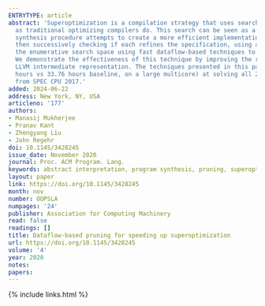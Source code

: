 ```yaml
---
ENTRYTYPE: article
abstract: 'Superoptimization is a compilation strategy that uses search to improve code quality, rather than relying on a canned sequence of transformations,
  as traditional optimizing compilers do. This search can be seen as a program synthesis problem: from unoptimized code serving as a specification, the
  synthesis procedure attempts to create a more efficient implementation. An important family of synthesis algorithms works by enumerating candidates and
  then successively checking if each refines the specification, using an SMT solver. The contribution of this paper is a pruning technique which reduces
  the enumerative search space using fast dataflow-based techniques to discard synthesis candidates that contain symbolic constants and uninstantiated instructions.
  We demonstrate the effectiveness of this technique by improving the runtime of an enumerative synthesis procedure in the Souper superoptimizer for the
  LLVM intermediate representation. The techniques presented in this paper eliminate 65\% of the solver calls made by Souper, making it 2.32x faster (14.54
  hours vs 33.76 hours baseline, on a large multicore) at solving all 269,113 synthesis problems that Souper encounters when optimizing the C and C++ programs
  from SPEC CPU 2017.'
added: 2024-06-22
address: New York, NY, USA
articleno: '177'
authors:
- Manasij Mukherjee
- Pranav Kant
- Zhengyang Liu
- John Regehr
doi: 10.1145/3428245
issue_date: November 2020
journal: Proc. ACM Program. Lang.
keywords: abstract interpretation, program synthesis, pruning, superoptimization
layout: paper
link: https://doi.org/10.1145/3428245
month: nov
number: OOPSLA
numpages: '24'
publisher: Association for Computing Machinery
read: false
readings: []
title: Dataflow-based pruning for speeding up superoptimization
url: https://doi.org/10.1145/3428245
volume: '4'
year: 2020
notes:
papers:
---
```

{% include links.html %}
